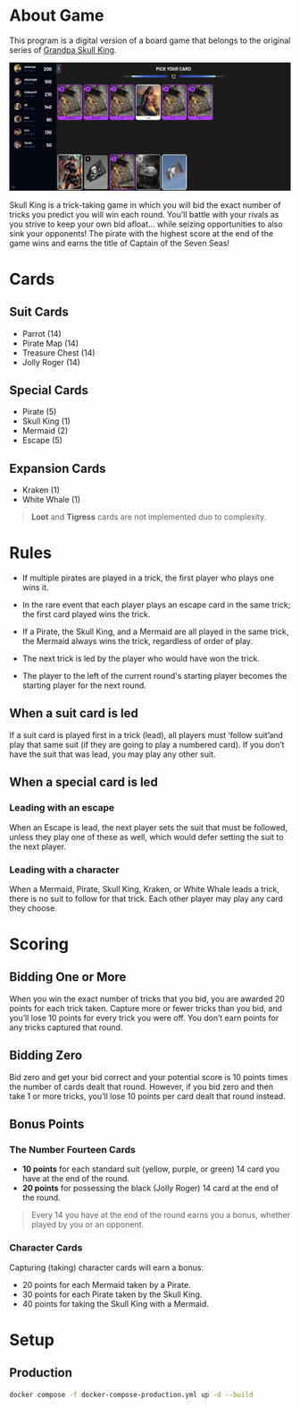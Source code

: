 # About Game

This program is a digital version of a board game that belongs to the original series
of [Grandpa Skull King](https://www.grandpabecksgames.com/pages/skull-king).

![Screenshot of Skull King online board game.](./screenshot.png)

Skull King is a trick-taking game in which you will bid
the exact number of tricks you predict you will win each
round. You’ll battle with your rivals as you strive to keep
your own bid afloat… while seizing opportunities to also
sink your opponents! The pirate with the highest score at
the end of the game wins and earns the title of Captain of
the Seven Seas!

# Cards

## Suit Cards

- Parrot (14)
- Pirate Map (14)
- Treasure Chest (14)
- Jolly Roger (14)

## Special Cards

- Pirate (5)
- Skull King (1)
- Mermaid (2)
- Escape (5)

## Expansion Cards

- Kraken (1)
- White Whale (1)

> **Loot** and **Tigress** cards are not implemented duo to complexity.

# Rules

- If multiple pirates are played in a trick, the first player who plays one wins it.

- In the rare event that each player plays an escape card in the
same trick; the first card played wins the trick.

- If a Pirate, the Skull King, and a Mermaid are all played in the same trick,
the Mermaid always wins the trick, regardless of order of play.

- The next trick is led by the player who would have won the trick.

- The player to the left of the current round's starting player becomes the starting player for the next round.

## When a suit card is led

If a suit card is played first in a trick (lead), all players must
‘follow suit’and play that same suit (if they are going to
play a numbered card). If you don’t have the suit that was
lead, you may play any other suit.

## When a special card is led

### Leading with an escape

When an Escape is lead, the next player sets the suit that must be followed,
unless they play one of these as well, which would defer setting the suit
to the next player.

### Leading with a character

When a Mermaid, Pirate, Skull King, Kraken, or White Whale
leads a trick, there is no suit to follow for that trick.
Each other player may play any card they choose.

# Scoring

## Bidding One or More

When you win the exact number of tricks that you bid, you
are awarded 20 points for each trick taken.
Capture more or fewer tricks than you bid, and you’ll lose
10 points for every trick you were off. You don’t earn
points for any tricks captured that round.

## Bidding Zero

Bid zero and get your bid correct and your potential score
is 10 points times the number of cards dealt that round.
However, if you bid zero and then take 1 or more tricks,
you’ll lose 10 points per card dealt that round instead.

## Bonus Points

### The Number Fourteen Cards

- **10 points** for each standard suit (yellow, purple, or
  green) 14 card you have at the end of the round.
- **20 points** for possessing the black (Jolly Roger) 14 card at
  the end of the round.

> Every 14 you have at the end of the round earns you a bonus, whether played by you or an opponent.

### Character Cards

Capturing (taking) character cards will earn a bonus:

- 20 points for each Mermaid taken by a Pirate.
- 30 points for each Pirate taken by the Skull King.
- 40 points for taking the Skull King with a Mermaid.

# Setup

## Production

```bash
docker compose -f docker-compose-production.yml up -d --build
```